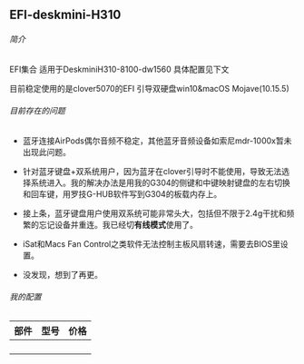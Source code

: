 ## EFI-deskmini-H310
###### 简介

EFI集合 适用于DeskminiH310-8100-dw1560 具体配置见下文

目前稳定使用的是clover5070的EFI 引导双硬盘win10&macOS Mojave(10.15.5)

###### 目前存在的问题

- 蓝牙连接AirPods偶尔音频不稳定，其他蓝牙音频设备如索尼mdr-1000x暂未出现此问题。

- 针对蓝牙键盘+双系统用户，因为蓝牙在clover引导时不能使用，导致无法选择系统进入。我的解决办法是用我的G304的侧键和中键映射键盘的左右切换和回车键，用罗技G-HUB软件写到G304的板载内存上。

- 接上条，蓝牙键盘用户使用双系统可能非常头大，包括但不限于2.4g干扰和频繁的忘记设备并重连。我已经切**有线模式**使用了。

- iSat和Macs Fan Control之类软件无法控制主板风扇转速，需要去BIOS里设置。

- 没发现，想到了再更。
###### 我的配置

| 部件 | 型号 | 价格 |
| ---- | ---- | ---- |
|      |      |      |
|      |      |      |
|      |      |      |
|      |      |      |

